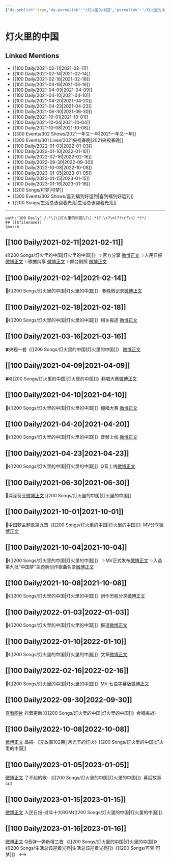 ```yaml
---
{"dg-publish":true,"dg-permalink":"/灯火里的中国","permalink":"/灯火里的中国/","created":"2022-12-22T15:47:23.000+08:00","updated":"2023-04-10T15:49:45.000+08:00"}
---
```


# 灯火里的中国

## Linked Mentions
- [[100 Daily/2021-02-11\|2021-02-11]]
- [[100 Daily/2021-02-14\|2021-02-14]]
- [[100 Daily/2021-02-18\|2021-02-18]]
- [[100 Daily/2021-03-16\|2021-03-16]]
- [[100 Daily/2021-04-09\|2021-04-09]]
- [[100 Daily/2021-04-10\|2021-04-10]]
- [[100 Daily/2021-04-20\|2021-04-20]]
- [[100 Daily/2021-04-23\|2021-04-23]]
- [[100 Daily/2021-06-30\|2021-06-30]]
- [[100 Daily/2021-10-01\|2021-10-01]]
- [[100 Daily/2021-10-04\|2021-10-04]]
- [[100 Daily/2021-10-08\|2021-10-08]]
- [[300 Events/302 Shows/2021一年又一年\|2021一年又一年]]
- [[300 Events/301 Lives/2021央视春晚\|2021央视春晚]]
- [[100 Daily/2022-01-03\|2022-01-03]]
- [[100 Daily/2022-01-10\|2022-01-10]]
- [[100 Daily/2022-02-16\|2022-02-16]]
- [[100 Daily/2022-09-30\|2022-09-30]]
- [[100 Daily/2022-10-08\|2022-10-08]]
- [[100 Daily/2023-01-05\|2023-01-05]]
- [[100 Daily/2023-01-15\|2023-01-15]]
- [[100 Daily/2023-01-16\|2023-01-16]]
- [[200 Songs/可梦\|可梦]]
- [[300 Events/302 Shows/喜到福到好运到\|喜到福到好运到]]
- [[200 Songs/生活总该迎着光亮\|生活总该迎着光亮]]


---

```expander
path:"100 Daily" /.*\[\[灯火里的中国\]\].*(?:\r?\n(?!\r?\n).*)*/
## [[$filename]]
$match
```
## [[100 Daily/2021-02-11\|2021-02-11]]
《[[200 Songs/灯火里的中国\|灯火里的中国]]》
✨官方分享 [微博正文](https://m.weibo.cn/6466290670/4603535406154364)
✨人民日报 [微博正文](https://m.weibo.cn/6466290670/4603540746014523)
✨歌曲纯享 [微博正文](https://m.weibo.cn/6466290670/4603550997163911)
✨舞台剧照 [微博正文](https://m.weibo.cn/6466290670/4603543861867632)
## [[100 Daily/2021-02-14\|2021-02-14]]
🌟《[[200 Songs/灯火里的中国\|灯火里的中国]]》 春晚微记录[微博正文](https://m.weibo.cn/6466290670/4604478475472487)

## [[100 Daily/2021-02-18\|2021-02-18]]
🌟《[[200 Songs/灯火里的中国\|灯火里的中国]]》相关报道 [微博正文](https://m.weibo.cn/6466290670/4606081445923451)
## [[100 Daily/2021-03-16\|2021-03-16]]
🍀央视一套《[[200 Songs/灯火里的中国\|灯火里的中国]]》 [微博正文](https://m.weibo.cn/6466290670/4615514855051252)

## [[100 Daily/2021-04-09\|2021-04-09]]
🍀《[[200 Songs/灯火里的中国\|灯火里的中国]]》翻唱大赛[微博正文](https://m.weibo.cn/6466290670/4624170519104166)

## [[100 Daily/2021-04-10\|2021-04-10]]
🌟《[[200 Songs/灯火里的中国\|灯火里的中国]]》翻唱大赛 [微博正文](https://m.weibo.cn/6466290670/4624392922073938)
## [[100 Daily/2021-04-20\|2021-04-20]]
🌟《[[200 Songs/灯火里的中国\|灯火里的中国]]》音频上线 [微博正文](https://weibo.com/6466290670/KbGF905eq)

## [[100 Daily/2021-04-23\|2021-04-23]]
💫《[[200 Songs/灯火里的中国\|灯火里的中国]]》Q音上线[微博正文](https://m.weibo.cn/6466290670/4629058710932564)
## [[100 Daily/2021-06-30\|2021-06-30]]
🌟深深营业[微博正文](https://weibo.com/detail/4653863141115602) [[200 Songs/灯火里的中国\|灯火里的中国]]
## [[100 Daily/2021-10-01\|2021-10-01]]
🌟中国梦主题歌第九首《[[200 Songs/灯火里的中国\|灯火里的中国]]》MV分享[微博正文](https://m.weibo.cn/6466290670/4687568493351457)

## [[100 Daily/2021-10-04\|2021-10-04]]
🎵《[[200 Songs/灯火里的中国\|灯火里的中国]]》
✨MV正式发布[微博正文](https://m.weibo.cn/6466290670/4688538661028840)
✨入选第九批“中国梦”主题新创作歌曲名录[微博正文](https://m.weibo.cn/6466290670/4688705966837060)
## [[100 Daily/2021-10-08\|2021-10-08]]
🌟《[[200 Songs/灯火里的中国\|灯火里的中国]]》创作历程分享[微博正文](https://m.weibo.cn/6466290670/4690073787829123)

## [[100 Daily/2022-01-03\|2022-01-03]]
🌟《[[200 Songs/灯火里的中国\|灯火里的中国]]》报道[微博正文](https://m.weibo.cn/6466290670/4721680712468198)

## [[100 Daily/2022-01-10\|2022-01-10]]
💫《[[200 Songs/灯火里的中国\|灯火里的中国]]》文章[微博正文](https://m.weibo.cn/6466290670/4724147446613567)
## [[100 Daily/2022-02-16\|2022-02-16]]
🌟《[[200 Songs/灯火里的中国\|灯火里的中国]]》MV 七语字幕版[微博正文](https://m.weibo.cn/6466290670/4737536439882477)
## [[100 Daily/2022-09-30\|2022-09-30]]
[查看图片](https://wx2.sinaimg.cn/large/0088n2Pggy1h6p1fi466rj30ku1120v4.jpg) 抖音更新(《[[200 Songs/灯火里的中国\|灯火里的中国]]》合唱挑战)
## [[100 Daily/2022-10-08\|2022-10-08]]
[微博正文](http://weibo.com/1677991972/M7XJhA19c) 晶报-《元故事102期│月光下的灯火》[[200 Songs/灯火里的中国\|灯火里的中国]]
## [[100 Daily/2023-01-05\|2023-01-05]]
[微博正文](https://m.weibo.cn/6838541957/4854318895202901) 了不起的歌-《[[200 Songs/灯火里的中国\|灯火里的中国]]》幕后故事cut
## [[100 Daily/2023-01-15\|2023-01-15]]
[微博正文](https://m.weibo.cn/2803301701/4858097803464818) 人民日报-过年十大BGM《[[200 Songs/灯火里的中国\|灯火里的中国]]》
## [[100 Daily/2023-01-16\|2023-01-16]]
[微博正文](https://m.weibo.cn/7217705140/4858462394386869) Q音弹一弹新增三首 《[[200 Songs/灯火里的中国\|灯火里的中国]]》《[[200 Songs/生活总该迎着光亮\|生活总该迎着光亮]]》《[[200 Songs/可梦\|可梦]]》
<-->
